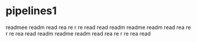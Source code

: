 # pipelines1
readmee
readm
read
rea
re
r
re
read
read
readm
readme
readm
read
rea
re
r
re
rea
read
readm
readme
readm
read
rea
re
r
re
rea
read
